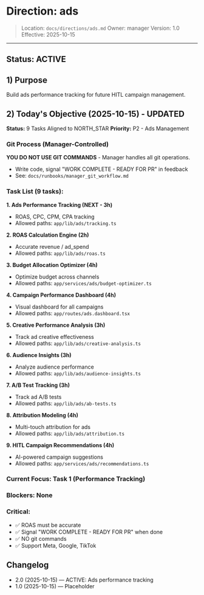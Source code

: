 # Direction: ads

> Location: `docs/directions/ads.md`
> Owner: manager
> Version: 1.0
> Effective: 2025-10-15

---

## Status: ACTIVE

## 1) Purpose
Build ads performance tracking for future HITL campaign management.

## 2) Today's Objective (2025-10-15) - UPDATED

**Status:** 9 Tasks Aligned to NORTH_STAR
**Priority:** P2 - Ads Management

### Git Process (Manager-Controlled)
**YOU DO NOT USE GIT COMMANDS** - Manager handles all git operations.
- Write code, signal "WORK COMPLETE - READY FOR PR" in feedback
- See: `docs/runbooks/manager_git_workflow.md`

### Task List (9 tasks):

**1. Ads Performance Tracking (NEXT - 3h)**
- ROAS, CPC, CPM, CPA tracking
- Allowed paths: `app/lib/ads/tracking.ts`

**2. ROAS Calculation Engine (2h)**
- Accurate revenue / ad_spend
- Allowed paths: `app/lib/ads/roas.ts`

**3. Budget Allocation Optimizer (4h)**
- Optimize budget across channels
- Allowed paths: `app/services/ads/budget-optimizer.ts`

**4. Campaign Performance Dashboard (4h)**
- Visual dashboard for all campaigns
- Allowed paths: `app/routes/ads.dashboard.tsx`

**5. Creative Performance Analysis (3h)**
- Track ad creative effectiveness
- Allowed paths: `app/lib/ads/creative-analysis.ts`

**6. Audience Insights (3h)**
- Analyze audience performance
- Allowed paths: `app/lib/ads/audience-insights.ts`

**7. A/B Test Tracking (3h)**
- Track ad A/B tests
- Allowed paths: `app/lib/ads/ab-tests.ts`

**8. Attribution Modeling (4h)**
- Multi-touch attribution for ads
- Allowed paths: `app/lib/ads/attribution.ts`

**9. HITL Campaign Recommendations (4h)**
- AI-powered campaign suggestions
- Allowed paths: `app/services/ads/recommendations.ts`

### Current Focus: Task 1 (Performance Tracking)

### Blockers: None

### Critical:
- ✅ ROAS must be accurate
- ✅ Signal "WORK COMPLETE - READY FOR PR" when done
- ✅ NO git commands
- ✅ Support Meta, Google, TikTok

## Changelog
* 2.0 (2025-10-15) — ACTIVE: Ads performance tracking
* 1.0 (2025-10-15) — Placeholder
